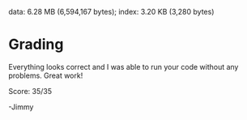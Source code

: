 data: 6.28 MB (6,594,167 bytes);
index: 3.20 KB (3,280 bytes)

Grading
=======

Everything looks correct and I was able to run your code without any
problems. Great work!

Score: 35/35

-Jimmy
